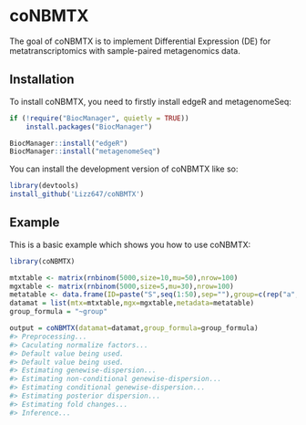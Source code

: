 
<!-- README.md is generated from README.Rmd. Please edit that file -->

# coNBMTX

<!-- badges: start -->
<!-- badges: end -->

The goal of coNBMTX is to implement Differential Expression (DE) for
metatranscriptomics with sample-paired metagenomics data.

## Installation

To install coNBMTX, you need to firstly install edgeR and metagenomeSeq:

``` r
if (!require("BiocManager", quietly = TRUE))
    install.packages("BiocManager")

BiocManager::install("edgeR")
BiocManager::install("metagenomeSeq")
```

You can install the development version of coNBMTX like so:

``` r
library(devtools)
install_github('Lizz647/coNBMTX')
```

## Example

This is a basic example which shows you how to use coNBMTX:

``` r
library(coNBMTX)

mtxtable <- matrix(rnbinom(5000,size=10,mu=50),nrow=100)
mgxtable <- matrix(rnbinom(5000,size=5,mu=30),nrow=100)
metatable <- data.frame(ID=paste("S",seq(1:50),sep=""),group=c(rep("a",25),rep("b",25)))
datamat = list(mtx=mtxtable,mgx=mgxtable,metadata=metatable)
group_formula = "~group"

output = coNBMTX(datamat=datamat,group_formula=group_formula)
#> Preprocessing...
#> Caculating normalize factors...
#> Default value being used.
#> Default value being used.
#> Estimating genewise-dispersion...
#> Estimating non-conditional genewise-dispersion...
#> Estimating conditional genewise-dispersion...
#> Estimating posterior dispersion...
#> Estimating fold changes...
#> Inference...
```

<!-- What is special about using `README.Rmd` instead of just `README.md`? You can include R chunks like so: -->
<!-- ```{r cars} -->
<!-- summary(cars) -->
<!-- ``` -->
<!-- You'll still need to render `README.Rmd` regularly, to keep `README.md` up-to-date. `devtools::build_readme()` is handy for this. You could also use GitHub Actions to re-render `README.Rmd` every time you push. An example workflow can be found here: <https://github.com/r-lib/actions/tree/v1/examples>. -->
<!-- You can also embed plots, for example: -->
<!-- ```{r pressure, echo = FALSE} -->
<!-- plot(pressure) -->
<!-- ``` -->
<!-- In that case, don't forget to commit and push the resulting figure files, so they display on GitHub and CRAN. -->
